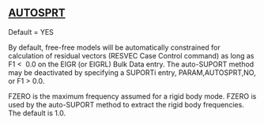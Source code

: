 ## [AUTOSPRT](https://nexus.hexagon.com/documentationcenter/bundle/MSC_Nastran_2022.4/page/Nastran_Combined_Book/qrg/parameters/TOC.AUTOSPRT.xhtml)

Default = YES

By default, free-free models will be automatically constrained for calculation of residual vectors (RESVEC Case Control command) as long as F1  <  0.0 on the EIGR (or EIGRL) Bulk Data entry. The auto-SUPORT method may be deactivated by specifying a SUPORTi entry, PARAM,AUTOSPRT,NO, or F1 > 0.0.

FZERO is the maximum frequency assumed for a rigid body mode. FZERO is used by the auto-SUPORT method to extract the rigid body frequencies. The default is 1.0.

